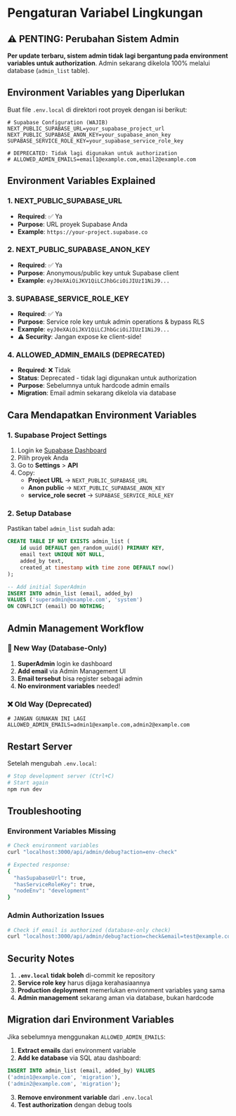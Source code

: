 # Pengaturan Variabel Lingkungan

## ⚠️ PENTING: Perubahan Sistem Admin

**Per update terbaru, sistem admin tidak lagi bergantung pada environment variables untuk authorization**. Admin sekarang dikelola 100% melalui database (`admin_list` table).

## Environment Variables yang Diperlukan

Buat file `.env.local` di direktori root proyek dengan isi berikut:

```env
# Supabase Configuration (WAJIB)
NEXT_PUBLIC_SUPABASE_URL=your_supabase_project_url
NEXT_PUBLIC_SUPABASE_ANON_KEY=your_supabase_anon_key
SUPABASE_SERVICE_ROLE_KEY=your_supabase_service_role_key

# DEPRECATED: Tidak lagi digunakan untuk authorization
# ALLOWED_ADMIN_EMAILS=email1@example.com,email2@example.com
```

## Environment Variables Explained

### 1. NEXT_PUBLIC_SUPABASE_URL
- **Required**: ✅ Ya
- **Purpose**: URL proyek Supabase Anda
- **Example**: `https://your-project.supabase.co`

### 2. NEXT_PUBLIC_SUPABASE_ANON_KEY  
- **Required**: ✅ Ya
- **Purpose**: Anonymous/public key untuk Supabase client
- **Example**: `eyJ0eXAiOiJKV1QiLCJhbGciOiJIUzI1NiJ9...`

### 3. SUPABASE_SERVICE_ROLE_KEY
- **Required**: ✅ Ya  
- **Purpose**: Service role key untuk admin operations & bypass RLS
- **Example**: `eyJ0eXAiOiJKV1QiLCJhbGciOiJIUzI1NiJ9...`
- **⚠️ Security**: Jangan expose ke client-side!

### 4. ALLOWED_ADMIN_EMAILS (DEPRECATED)
- **Required**: ❌ Tidak
- **Status**: Deprecated - tidak lagi digunakan untuk authorization
- **Purpose**: Sebelumnya untuk hardcode admin emails
- **Migration**: Email admin sekarang dikelola via database

## Cara Mendapatkan Environment Variables

### 1. Supabase Project Settings
1. Login ke [Supabase Dashboard](https://supabase.com/dashboard)
2. Pilih proyek Anda
3. Go to **Settings** > **API**
4. Copy:
   - **Project URL** → `NEXT_PUBLIC_SUPABASE_URL`
   - **Anon public** → `NEXT_PUBLIC_SUPABASE_ANON_KEY`
   - **service_role secret** → `SUPABASE_SERVICE_ROLE_KEY`

### 2. Setup Database
Pastikan tabel `admin_list` sudah ada:

```sql
CREATE TABLE IF NOT EXISTS admin_list (
    id uuid DEFAULT gen_random_uuid() PRIMARY KEY,
    email text UNIQUE NOT NULL,
    added_by text,
    created_at timestamp with time zone DEFAULT now()
);

-- Add initial SuperAdmin
INSERT INTO admin_list (email, added_by) 
VALUES ('superadmin@example.com', 'system')
ON CONFLICT (email) DO NOTHING;
```

## Admin Management Workflow

### 🎯 New Way (Database-Only)
1. **SuperAdmin** login ke dashboard
2. **Add email** via Admin Management UI  
3. **Email tersebut** bisa register sebagai admin
4. **No environment variables** needed!

### ❌ Old Way (Deprecated)
```env
# JANGAN GUNAKAN INI LAGI
ALLOWED_ADMIN_EMAILS=admin1@example.com,admin2@example.com
```

## Restart Server

Setelah mengubah `.env.local`:

```bash
# Stop development server (Ctrl+C)
# Start again
npm run dev
```

## Troubleshooting

### Environment Variables Missing
```bash
# Check environment variables
curl "localhost:3000/api/admin/debug?action=env-check"

# Expected response:
{
  "hasSupabaseUrl": true,
  "hasServiceRoleKey": true,
  "nodeEnv": "development"
}
```

### Admin Authorization Issues
```bash
# Check if email is authorized (database-only check)
curl "localhost:3000/api/admin/debug?action=check&email=test@example.com"
```

## Security Notes

1. **`.env.local` tidak boleh** di-commit ke repository
2. **Service role key** harus dijaga kerahasiaannya
3. **Production deployment** memerlukan environment variables yang sama
4. **Admin management** sekarang aman via database, bukan hardcode

## Migration dari Environment Variables

Jika sebelumnya menggunakan `ALLOWED_ADMIN_EMAILS`:

1. **Extract emails** dari environment variable
2. **Add ke database** via SQL atau dashboard:
```sql
INSERT INTO admin_list (email, added_by) VALUES 
('admin1@example.com', 'migration'),
('admin2@example.com', 'migration');
```
3. **Remove environment variable** dari `.env.local`
4. **Test authorization** dengan debug tools 